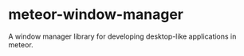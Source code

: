 meteor-window-manager
=====================

A window manager library for developing desktop-like applications in meteor.
